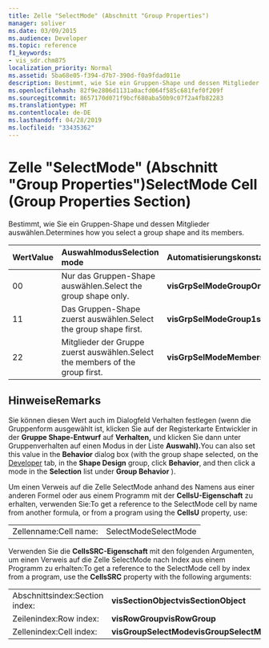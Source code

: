 ```yaml
---
title: Zelle "SelectMode" (Abschnitt "Group Properties")
manager: soliver
ms.date: 03/09/2015
ms.audience: Developer
ms.topic: reference
f1_keywords:
- vis_sdr.chm875
localization_priority: Normal
ms.assetid: 5ba68e05-f394-d7b7-390d-f0a9fdad011e
description: Bestimmt, wie Sie ein Gruppen-Shape und dessen Mitglieder auswählen.
ms.openlocfilehash: 82f9e2806d1131a0acfd064f585c681fef0f209f
ms.sourcegitcommit: 8657170d071f9bcf680aba50b9c07f2a4fb82283
ms.translationtype: MT
ms.contentlocale: de-DE
ms.lasthandoff: 04/28/2019
ms.locfileid: "33435362"
---
```

# <a name="selectmode-cell-group-properties-section"></a><span data-ttu-id="747d1-103">Zelle "SelectMode" (Abschnitt "Group Properties")</span><span class="sxs-lookup"><span data-stu-id="747d1-103">SelectMode Cell (Group Properties Section)</span></span>

<span data-ttu-id="747d1-104">Bestimmt, wie Sie ein Gruppen-Shape und dessen Mitglieder auswählen.</span><span class="sxs-lookup"><span data-stu-id="747d1-104">Determines how you select a group shape and its members.</span></span>
  
|<span data-ttu-id="747d1-105">**Wert**</span><span class="sxs-lookup"><span data-stu-id="747d1-105">**Value**</span></span>|<span data-ttu-id="747d1-106">**Auswahlmodus**</span><span class="sxs-lookup"><span data-stu-id="747d1-106">**Selection mode**</span></span>|<span data-ttu-id="747d1-107">**Automatisierungskonstante**</span><span class="sxs-lookup"><span data-stu-id="747d1-107">**Automation constant**</span></span>|
|:-----|:-----|:-----|
|<span data-ttu-id="747d1-108">0</span><span class="sxs-lookup"><span data-stu-id="747d1-108">0</span></span>  <br/> |<span data-ttu-id="747d1-109">Nur das Gruppen-Shape auswählen.</span><span class="sxs-lookup"><span data-stu-id="747d1-109">Select the group shape only.</span></span>  <br/> |<span data-ttu-id="747d1-110">**visGrpSelModeGroupOnly**</span><span class="sxs-lookup"><span data-stu-id="747d1-110">**visGrpSelModeGroupOnly**</span></span> <br/> |
|<span data-ttu-id="747d1-111">1</span><span class="sxs-lookup"><span data-stu-id="747d1-111">1</span></span>  <br/> |<span data-ttu-id="747d1-112">Das Gruppen-Shape zuerst auswählen.</span><span class="sxs-lookup"><span data-stu-id="747d1-112">Select the group shape first.</span></span>  <br/> |<span data-ttu-id="747d1-113">**visGrpSelModeGroup1st**</span><span class="sxs-lookup"><span data-stu-id="747d1-113">**visGrpSelModeGroup1st**</span></span> <br/> |
|<span data-ttu-id="747d1-114">2</span><span class="sxs-lookup"><span data-stu-id="747d1-114">2</span></span>  <br/> |<span data-ttu-id="747d1-115">Mitglieder der Gruppe zuerst auswählen.</span><span class="sxs-lookup"><span data-stu-id="747d1-115">Select the members of the group first.</span></span>  <br/> |<span data-ttu-id="747d1-116">**visGrpSelModeMembers1st**</span><span class="sxs-lookup"><span data-stu-id="747d1-116">**visGrpSelModeMembers1st**</span></span> <br/> |
   
## <a name="remarks"></a><span data-ttu-id="747d1-117">Hinweise</span><span class="sxs-lookup"><span data-stu-id="747d1-117">Remarks</span></span>

<span data-ttu-id="747d1-118">Sie können diesen Wert  auch im Dialogfeld Verhalten festlegen (wenn [](run-in-developer-mode-display-the-developer-tab.md) die Gruppenform ausgewählt ist, klicken Sie auf der Registerkarte  Entwickler in der **Gruppe Shape-Entwurf** auf **Verhalten,** und klicken Sie dann unter Gruppenverhalten auf einen Modus in der Liste **Auswahl).**</span><span class="sxs-lookup"><span data-stu-id="747d1-118">You can also set this value in the **Behavior** dialog box (with the group shape selected, on the [Developer](run-in-developer-mode-display-the-developer-tab.md) tab, in the **Shape Design** group, click **Behavior**, and then click a mode in the **Selection** list under **Group Behavior** ).</span></span> 
  
<span data-ttu-id="747d1-119">Um einen Verweis auf die Zelle SelectMode anhand des Namens aus einer anderen Formel oder aus einem Programm mit der **CellsU-Eigenschaft** zu erhalten, verwenden Sie:</span><span class="sxs-lookup"><span data-stu-id="747d1-119">To get a reference to the SelectMode cell by name from another formula, or from a program using the **CellsU** property, use:</span></span> 
  
|||
|:-----|:-----|
|<span data-ttu-id="747d1-120">Zellenname:</span><span class="sxs-lookup"><span data-stu-id="747d1-120">Cell name:</span></span>  <br/> |<span data-ttu-id="747d1-121">SelectMode</span><span class="sxs-lookup"><span data-stu-id="747d1-121">SelectMode</span></span>  <br/> |
   
<span data-ttu-id="747d1-122">Verwenden Sie die **CellsSRC-Eigenschaft** mit den folgenden Argumenten, um einen Verweis auf die Zelle SelectMode nach Index aus einem Programm zu erhalten:</span><span class="sxs-lookup"><span data-stu-id="747d1-122">To get a reference to the SelectMode cell by index from a program, use the **CellsSRC** property with the following arguments:</span></span> 
  
|||
|:-----|:-----|
|<span data-ttu-id="747d1-123">Abschnittsindex:</span><span class="sxs-lookup"><span data-stu-id="747d1-123">Section index:</span></span>  <br/> |<span data-ttu-id="747d1-124">**visSectionObject**</span><span class="sxs-lookup"><span data-stu-id="747d1-124">**visSectionObject**</span></span> <br/> |
|<span data-ttu-id="747d1-125">Zeilenindex:</span><span class="sxs-lookup"><span data-stu-id="747d1-125">Row index:</span></span>  <br/> |<span data-ttu-id="747d1-126">**visRowGroup**</span><span class="sxs-lookup"><span data-stu-id="747d1-126">**visRowGroup**</span></span> <br/> |
|<span data-ttu-id="747d1-127">Zellenindex:</span><span class="sxs-lookup"><span data-stu-id="747d1-127">Cell index:</span></span>  <br/> |<span data-ttu-id="747d1-128">**visGroupSelectMode**</span><span class="sxs-lookup"><span data-stu-id="747d1-128">**visGroupSelectMode**</span></span> <br/> |
   

